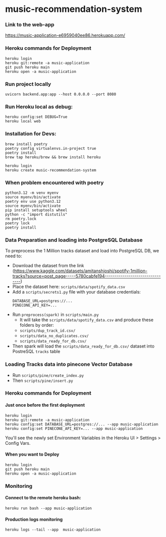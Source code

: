 # music-recommendation-system

### Link to the web-app
https://music-application-e6959040ee86.herokuapp.com/

### Heroku commands for Deployment
```
heroku login
heroku git:remote -a music-application
git push heroku main
heroku open -a music-application
```
### Run project locally
```
uvicorn backend.app:app --host 0.0.0.0 --port 8080 
```
### Run Heroku local as debug:
````
heroku config:set DEBUG=True
heroku local web
````

### Installation for Devs:
````
brew install poetry
poetry config virtualenvs.in-project true 
poetry install
brew tap heroku/brew && brew install heroku

heroku login
heroku create music-recommendation-system
````

### When problem encountered with poetry
````
python3.12 -m venv myenv
source myenv/bin/activate
poetry env use python3.12
source myenv/bin/activate
pip install setuptools wheel
python -c "import distutils"
rm poetry.lock
poetry lock
poetry install
````

### Data Preparation and loading into PostgreSQL Database
To preprocess the 1 Million tracks dataset and load into PostgreSQL DB, we need to:

- Download the dataset from the link (https://www.kaggle.com/datasets/amitanshjoshi/spotify-1million-tracks?source=post_page-----5780cabfe194--------------------------------)
- Place the dataset here: `scripts/data/spotify_data.csv`
- Add a `scripts/secrets1.py` file with your database credentials:
  ```
  DATABASE_URL=postgres://... 
  PINECONE_API_KEY=...
  ```
- Run `preprocess(spark)` in `scripts/main.py`
  - It will take the `scripts/data/spotify_data.csv` and produce these folders by order:
  - `scripts/dup_track_id.csv/`
  - `scripts/data_no_duplicates.csv/`
  - `scripts/data_ready_for_db.csv/`
- Then spark will load the `scripts/data_ready_for_db.csv/` dataset into PostreSQL `tracks` table

### Loading Tracks data into pinecone Vector Database
- Run `scripts/pine/create_index.py`
- Then `scripts/pine/insert.py`

### Heroku commands for Deployment
#### Just once before the first deployment
```
heroku login
heroku git:remote -a music-application
heroku config:set DATABASE_URL=postgres://... --app music-application
heroku config:set PINECONE_API_KEY=... --app music-application
```
You'll see the newly set Environment Variables in the Heroku UI > Settings > Config Vars.
#### When you want to Deploy
```
heroku login
git push heroku main
heroku open -a music-application
```
### Monitoring
#### Connect to the remote heroku bash:
````
heroku run bash --app music-application
````

#### Production logs monitoring
````
heroku logs --tail --app  music-application
````